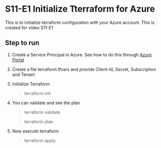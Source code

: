 # S11-E1 Initialize Tterraform for Azure
This is to initialize terraform configuration with your Azure account.  This is created for video S11-E1 

## Step to run
1. Create a Service Principal in Azure.  See how to do this through [Azure Portal](https://registry.terraform.io/providers/hashicorp/azurerm/latest/docs/guides/service_principal_client_secret#creating-a-service-principal-in-the-azure-portal) 

2. Create a file terraform.tfvars and provide Client-Id, Secret, Subscription and Tenant

3. Initialize Terraform

    >   terraform init

4. You can validate and see the plan

    >   terraform validate
    
    >   terraform plan

5. Now execute terraform

    >   terraform apply


